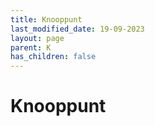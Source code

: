 ```yaml
---
title: Knooppunt
last_modified_date: 19-09-2023
layout: page
parent: K
has_children: false
---
```


Knooppunt
=========

